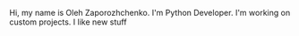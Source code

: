 Hi, my name is Oleh Zaporozhchenko. I'm Python Developer. I'm working on custom projects. I like new stuff

<!--
<p align="center"> 
  <img src="https://visitor-counter.nishithpshetty.tk/api?name=pr0stre1&operation=increment" />
</p>
-->

<!--
### Hi there 👋
**pr0stre1/pr0stre1** is a ✨ _special_ ✨ repository because its `README.md` (this file) appears on your GitHub profile.

Here are some ideas to get you started:

- 🔭 I’m currently working on ...
- 🌱 I’m currently learning ...
- 👯 I’m looking to collaborate on ...
- 🤔 I’m looking for help with ...
- 💬 Ask me about ...
- 📫 How to reach me: ...
- 😄 Pronouns: ...
- ⚡ Fun fact: ...
-->
